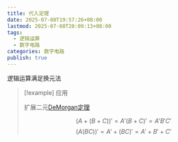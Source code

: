 ```yaml
---
title: 代入定理
date: 2025-07-08T19:57:26+08:00
lastmod: 2025-07-08T20:09:13+08:00
tags:
  - 逻辑运算
  - 数字电路
categories: 数字电路
publish: true
---
```


逻辑运算满足换元法

>[!example] 应用
>
>扩展二元[DeMorgan定理](./DeMorgan%E5%AE%9A%E7%90%86.md)
> 
> $$
> (A+(B+C))'=A'(B+C)'=A'B'C'
> $$
> $$
> (A(BC))'=A'+(BC)'=A'+B'+C'
> $$

